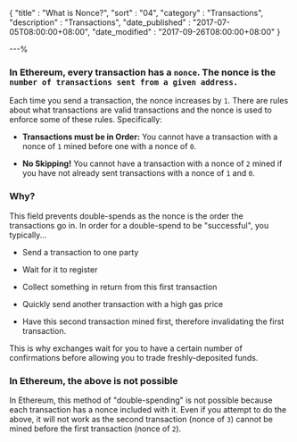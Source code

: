 {
"title"       : "What is Nonce?",
"sort"        : "04",
"category"    : "Transactions",
"description" : "Transactions",
"date_published" : "2017-07-05T08:00:00+08:00",
"date_modified"  : "2017-09-26T08:00:00+08:00"
}

---%


### In Ethereum, every transaction has a `nonce`. The nonce is the `number of transactions sent from a given address.`

Each time you send a transaction, the nonce increases by `1`. There are rules about what transactions are valid transactions and the nonce is used to enforce some of these rules. Specifically:

- **Transactions must be in Order:** You cannot have a transaction with a nonce of `1` mined before one with a nonce of `0`.

- **No Skipping!** You cannot have a transaction with a nonce of `2` mined if you have not already sent transactions with a nonce of `1` and `0`.

### Why?

This field prevents double-spends as the nonce is the order the transactions go in. In order for a double-spend to be "successful", you typically...

 * Send a transaction to one party

 * Wait for it to register

 * Collect something in return from this first transaction

 * Quickly send another transaction with a high gas price

 * Have this second transaction mined first, therefore invalidating the first transaction.

This is why exchanges wait for you to have a certain number of confirmations before allowing you to trade freshly-deposited funds.

### In Ethereum, the above is not possible

In Ethereum, this method of "double-spending" is not possible because each transaction has a nonce included with it. Even if you attempt to do the above, it will not work as the second transaction (nonce of `3`) cannot be mined before the first transaction (nonce of `2`).
